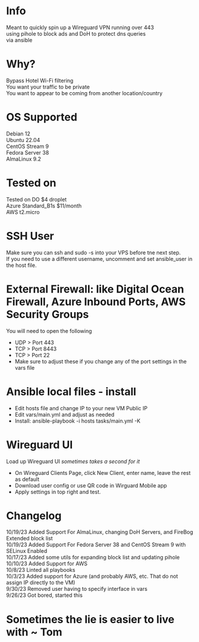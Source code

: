 # Info
Meant to quickly spin up a Wireguard VPN running over 443  
using pihole to block ads and DoH to protect dns queries  
via ansible  

# Why?
Bypass Hotel Wi-Fi filtering  
You want your traffic to be private  
You want to appear to be coming from another location/country  

# OS Supported
Debian 12  
Ubuntu 22.04  
CentOS Stream 9  
Fedora Server 38  
AlmaLinux 9.2  

# Tested on
Tested on DO $4 droplet  
Azure Standard_B1s $11/month  
AWS t2.micro   

# SSH User 
Make sure you can ssh and sudo -s into your VPS before tne next step.  
If you need to use a different username, uncomment and set ansible_user in the host file. 

# External Firewall: like Digital Ocean Firewall, Azure Inbound Ports, AWS Security Groups
You will need to open the following  
  * UDP > Port 443  
  * TCP > Port 8443   
  * TCP > Port 22
  * Make sure to adjust these if you change any of the port settings in the vars file  


# Ansible local files - install
* Edit hosts file and change IP to your new VM Public IP  
* Edit vars/main.yml and adjust as needed  
* Install: ansible-playbook -i hosts tasks/main.yml -K  

# Wireguard UI
Load up Wireguard UI *sometimes takes a second for it*  
* On Wireguard Clients Page, click New Client, enter name, leave the rest as default  
* Download user config or use QR code in Wirguard Mobile app  
* Apply settings in top right and test. 
    

# Changelog
10/19/23 Added Support For AlmaLinux, changing DoH Servers, and FireBog Extended block list  
10/19/23 Added Support For Fedora Server 38 and CentOS Stream 9 with SELinux Enabled  
10/17/23 Added some utils for expanding block list and updating pihole  
10/10/23 Added Support for AWS  
10/8/23 Linted all playbooks  
10/3/23 Added support for Azure (and probably AWS, etc. That do not assign IP directly to the VM)  
9/30/23 Removed user having to specify interface in vars  
9/26/23 Got bored, started this  

# Sometimes the lie is easier to live with ~ Tom